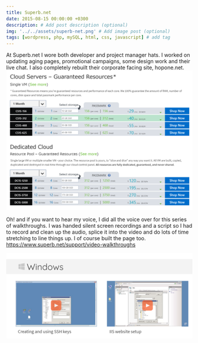 ```yaml
---
title: Superb.net
date: 2015-08-15 00:00:00 +0300
description: # Add post description (optional)
img: '../../assets/superb-net.png' # Add image post (optional)
tags: [wordpress, php, mySQL, html, css, javascript] # add tag
---
```


At Superb.net I wore both developer and project manager hats. I worked on updating aging pages, promotional campaigns, some design work and their live chat.
I also completely rebuilt their corporate facing site, hopone.net.
![Superb.net](../../assets/superb_cloud-hosting_all-cloud-accounts.png)

Oh! and if you want to hear my voice, I did all the voice over for this series of walkthroughs. I was handed silent screen recordings and a script so I had to record and clean up the audio, splice it into the video and do lots of time stretching to line things up. I of course built the page too.
https://www.superb.net/support/video-walkthroughs

![Superb.net](../../assets/superb_video-walkthroughs_2.png)
